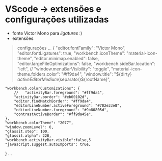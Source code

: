 # VScode -> extensões e configurações utilizadas
- fonte Victor Mono para *ligatures* :)
- extensões
> configurações
...
{
    "editor.fontFamily": "Victor Mono",
    "editor.fontLigatures": true,
    "workbench.iconTheme": "material-icon-theme",
    "editor.minimap.enabled": false,
    "editor.largeFileOptimizations": false,
    "workbench.sideBar.location": "left",
    // "window.menuBarVisibility": "toggle",
    "material-icon-theme.folders.color": "#ff9da4", 
    "window.title": "${dirty} ${activeEditorMedium}${separator}${rootName}",

    "workbench.colorCustomizations": {
        //   "activityBar.foreground": "#ff9da4",    
        "activityBar.border": "#eb00102d",
        "editor.findMatchBorder": "#ff9da4",
        "editorLineNumber.activeForeground": "#702e33e8",
        "editorLineNumber.foreground": "#9b80805d",
        "contrastActiveBorder": "#ff9da45e",
    },
    "workbench.colorTheme": "2077",
    "window.zoomLevel": 0,
    "glassit.step": 100,
    "glassit.alpha": 220,
    "workbench.activityBar.visible":false,5
    "javascript.suggest.autoImports": true,      
}
...
